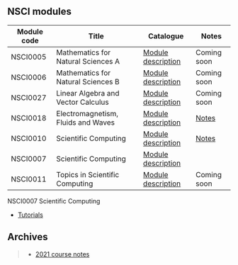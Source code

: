 ## NSCI modules

| Module code      | Title | Catalogue | Notes |
| ----------- | ----------- |  ----------- |  ----------- |
| NSCI0005      | Mathematics for Natural Sciences A |[Module description](https://www.ucl.ac.uk/module-catalogue/modules/mathematics-for-natural-sciences-a-NSCI0005)| Coming soon|
| NSCI0006      | Mathematics for Natural Sciences B |[Module description](https://www.ucl.ac.uk/module-catalogue/modules/mathematics-for-natural-sciences-b-NSCI0006)| Coming soon|
| NSCI0027      | Linear Algebra and Vector Calculus |[Module description](https://www.ucl.ac.uk/module-catalogue/modules/linear-algebra-and-vector-calculus-NSCI0027)| Coming soon|
| NSCI0018      | Electromagnetism, Fluids and Waves |[Module description](https://www.ucl.ac.uk/module-catalogue/modules/electromagnetism-fluids-and-waves-NSCI0018)| [Notes](https://uclnatsci.github.io/Electromagnetism-Fluids-and-Waves/intro.html)|
| NSCI0010      | Scientific Computing |[Module description](https://www.ucl.ac.uk/module-catalogue/modules/science-and-society-1-communication-and-computing-NSCI0010)| [Notes](https://uclnatsci.github.io/Interdisciplinary-Research-Skills)|
| NSCI0007      | Scientific Computing |[Module description](https://www.ucl.ac.uk/module-catalogue/modules/scientific-communication-and-computing-NSCI0007)| |[Notes](https://uclnatsci.github.io/Scientific-Computing/intro.html)|
| NSCI0011      | Topics in Scientific Computing |[Module description](https://www.ucl.ac.uk/module-catalogue/modules/topics-in-scientific-computing-NSCI0011)| Coming soon|


NSCI0007 Scientific Computing
* [Tutorials](https://uclnatsci.github.io/Scientific-Computing-Tutorials.html)


## Archives
> * [2021 course notes](https://uclnatsci.github.io/2021.html)


